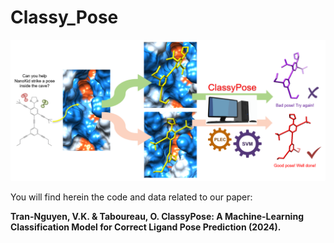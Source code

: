 # Classy_Pose

![Graphical_Abstract](https://github.com/vktrannguyen/Classy_Pose/blob/main/ClassyPose_GraphicalAbstract.tif)

You will find herein the code and data related to our paper:

**Tran-Nguyen, V.K. & Taboureau, O. ClassyPose: A Machine-Learning Classification Model for Correct Ligand Pose Prediction (2024).**


